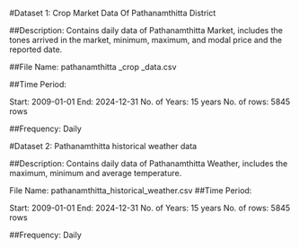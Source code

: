 #Dataset 1: Crop Market Data Of Pathanamthitta District

##Description: 
Contains daily data of Pathanamthitta Market, includes the tones arrived in the market, minimum, maximum, and modal price and the reported date.

##File Name: pathanamthitta _crop _data.csv

##Time Period:

Start: 2009-01-01
End: 2024-12-31
No. of Years: 15 years
No. of rows: 5845 rows

##Frequency:
Daily

#Dataset 2: Pathanamthitta historical weather data

##Description: 
Contains daily data of Pathanamthitta Weather, includes the maximum, minimum and average temperature.

File Name: pathanamthitta_historical_weather.csv
##Time Period:

Start: 2009-01-01
End: 2024-12-31
No. of Years: 15 years
No. of rows: 5845 rows

##Frequency:
Daily